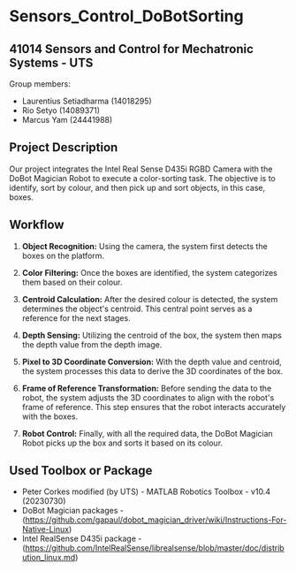 # Sensors_Control_DoBotSorting
## 41014 Sensors and Control for Mechatronic Systems - UTS

Group members:
- Laurentius Setiadharma (14018295)
- Rio Setyo (14089371)
- Marcus Yam (24441988)

## Project Description
Our project integrates the Intel Real Sense D435i RGBD Camera with the DoBot Magician Robot to execute a color-sorting task. The objective is to identify, sort by colour, and then pick up and sort objects, in this case, boxes.

## Workflow
1. **Object Recognition:** Using the camera, the system first detects the boxes on the platform.
2. **Color Filtering:** Once the boxes are identified, the system categorizes them based on their colour.
3. **Centroid Calculation:** After the desired colour is detected, the system determines the object's centroid. This central point serves as a reference for the next stages.

4. **Depth Sensing:** Utilizing the centroid of the box, the system then maps the depth value from the depth image.

5. **Pixel to 3D Coordinate Conversion:** With the depth value and centroid, the system processes this data to derive the 3D coordinates of the box.

6. **Frame of Reference Transformation:** Before sending the data to the robot, the system adjusts the 3D coordinates to align with the robot's frame of reference. This step ensures that the robot interacts accurately with the boxes.

7. **Robot Control:** Finally, with all the required data, the DoBot Magician Robot picks up the box and sorts it based on its colour.

## Used Toolbox or Package
- Peter Corkes modified (by UTS) - MATLAB Robotics Toolbox - v10.4 (20230730)
- DoBot Magician packages - (https://github.com/gapaul/dobot_magician_driver/wiki/Instructions-For-Native-Linux)
- Intel RealSense D435i package - (https://github.com/IntelRealSense/librealsense/blob/master/doc/distribution_linux.md)

